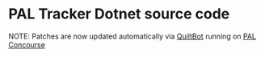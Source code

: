 # PAL Tracker Dotnet source code

NOTE: Patches are now updated automatically via [QuiltBot](https://github.com/noizwaves/quiltbot) running on [PAL Concourse](https://concourse.pal.pivotal.io/teams/pal-bots/pipelines/pal-tracker-dotnet-quiltbot)
